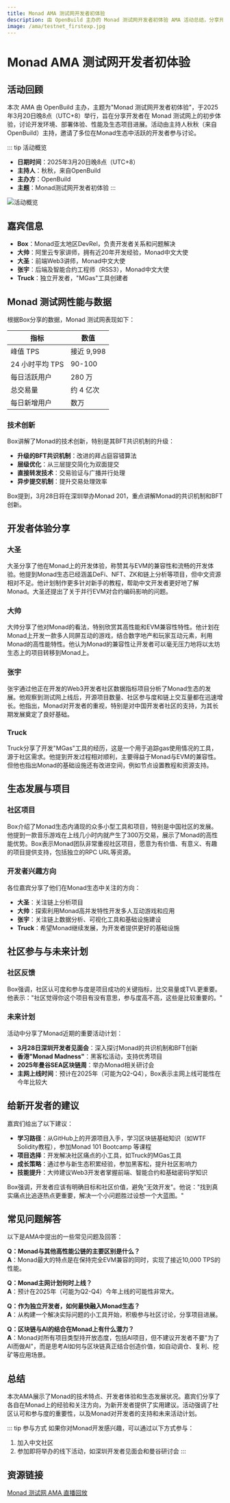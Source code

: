 ```yaml
---
title: Monad AMA 测试网开发者初体验
description: 由 OpenBuild 主办的 Monad 测试网开发者初体验 AMA 活动总结，分享开发者在 Monad 测试网上的初步体验、技术讨论与生态项目进展。
image: /ama/testnet_firstexp.jpg
---
```


# Monad AMA 测试网开发者初体验

## 活动回顾

本次 AMA 由 OpenBuild 主办，主题为"Monad 测试网开发者初体验"，于2025年3月20日晚8点（UTC+8）举行，旨在分享开发者在 Monad 测试网上的初步体验，讨论开发环境、部署体验、性能及生态项目进展。活动由主持人秋秋（来自OpenBuild）主持，邀请了多位在Monad生态中活跃的开发者参与讨论。

::: tip 活动概览
- **日期时间**：2025年3月20日晚8点（UTC+8）
- **主持人**：秋秋，来自OpenBuild
- **主办方**：OpenBuild
- **主题**：Monad测试网开发者初体验
:::

![活动概览](/ama/testnet_firstexp.jpg)

## 嘉宾信息
- **Box**：Monad亚太地区DevRel，负责开发者关系和问题解决
- **大帅**：阿里云专家讲师，拥有近20年开发经验，Monad中文大使
- **大圣**：前端Web3讲师，Monad中文大使
- **张宇**：后端及智能合约工程师（RSS3），Monad中文大使
- **Truck**：独立开发者，"MGas"工具创建者

## Monad 测试网性能与数据

根据Box分享的数据，Monad 测试网表现如下：

| 指标 | 数值 |
| ---- | ---- |
| 峰值 TPS | 接近 9,998 |
| 24 小时平均 TPS | 90-100 |
| 每日活跃用户 | 280 万 |
| 总交易量 | 约 4 亿次 |
| 每日新增用户 | 数万 |

### 技术创新

Box讲解了Monad的技术创新，特别是其BFT共识机制的升级：

- **升级的BFT共识机制**：改进的拜占庭容错算法
- **层级优化**：从三层提交简化为双面提交
- **直接转发技术**：交易验证与广播并行处理
- **异步提交机制**：提升交易处理效率

Box提到，3月28日将在深圳举办Monad 201，重点讲解Monad的共识机制和BFT创新。

## 开发者体验分享

### 大圣

大圣分享了他在Monad上的开发体验，称赞其与EVM的兼容性和流畅的开发体验。他提到Monad生态已经涵盖DeFi、NFT、ZK和链上分析等项目，但中文资源相对不足。他计划制作更多针对新手的教程，帮助中文开发者更好地了解Monad。大圣还提出了关于并行EVM对合约编码影响的问题。

### 大帅

大帅分享了他对Monad的看法，特别欣赏其高性能和EVM兼容性特性。他计划在Monad上开发一款多人同屏互动的游戏，结合数字地产和玩家互动元素，利用Monad的高性能特性。他认为Monad的兼容性让开发者可以毫无压力地将以太坊生态上的项目转移到Monad上。

### 张宇

张宇通过他正在开发的Web3开发者社区数据指标项目分析了Monad生态的发展。他观察到测试网上线后，开源项目数量、社区参与度和链上交互量都在迅速增长。他指出，Monad对开发者的重视，特别是对中国开发者社区的支持，为其长期发展奠定了良好基础。

### Truck 

Truck分享了开发"MGas"工具的经历，这是一个用于追踪gas使用情况的工具，源于社区需求。他提到开发过程相对顺利，主要得益于Monad与EVM的兼容性。但他也指出Monad的基础设施还有改进空间，例如节点设置教程和资源支持。

## 生态发展与项目

### 社区项目

Box介绍了Monad生态内涌现的众多小型工具和项目，特别是中国社区的发展。他提到一款音乐游戏在上线几小时内就产生了300万交易，展示了Monad的高性能优势。Box表示Monad团队非常重视社区项目，愿意为有价值、有意义、有趣的项目提供支持，包括独立的RPC URL等资源。

### 开发者兴趣方向

各位嘉宾分享了他们在Monad生态中关注的方向：

- **大圣**：关注链上分析项目
- **大帅**：探索利用Monad高并发特性开发多人互动游戏和应用
- **张宇**：关注链上数据分析、可视化工具和基础设施建设
- **Truck**：希望Monad继续发展，为开发者提供更好的基础设施

## 社区参与与未来计划

### 社区反馈

Box强调，社区认可度和参与度是项目成功的关键指标，比交易量或TVL更重要。他表示："社区觉得你这个项目有没有意思，参与度高不高，这些是比较重要的。"

### 未来计划

活动中分享了Monad近期的重要活动计划：

- **3月28日深圳开发者见面会**：深入探讨Monad的共识机制和BFT创新
- **香港"Monad Madness"**：黑客松活动，支持优秀项目
- **2025年曼谷SEA区块链周**：举办Monad相关研讨会
- **主网上线时间**：预计在2025年（可能为Q2-Q4），Box表示主网上线可能性在今年比较大

## 给新开发者的建议

嘉宾们给出了以下建议：

- **学习路径**：从GitHub上的开源项目入手，学习区块链基础知识（如WTF Solidity教程），参加Monad 101 Bootcamp 等课程
- **项目选择**：开发解决社区痛点的小工具，如Truck的MGas工具
- **成长策略**：通过参与新生态积累经验，参加黑客松，提升社区影响力
- **技能提升**：大帅建议Web3开发者掌握前端、智能合约和基础密码学知识

Box强调，开发者应该有明确目标和社区价值，避免"无效开发"。他说："找到真实痛点比追逐热点更重要，解决一个小问题胜过设想一个大蓝图。"

## 常见问题解答

以下是AMA中提出的一些常见问题及回答：

**Q：Monad与其他高性能公链的主要区别是什么？**  
**A**：Monad最大的特点是在保持完全EVM兼容的同时，实现了接近10,000 TPS的性能。

**Q：Monad主网计划何时上线？**  
**A**：预计在2025年（可能为Q2-Q4）今年上线的可能性非常大。

**Q：作为独立开发者，如何最快融入Monad生态？**  
**A**：从构建一个解决实际问题的小工具开始，积极参与社区讨论，分享项目进展。

**Q：区块链与AI的结合在Monad上有什么潜力？**  
**A**：Monad对所有项目类型持开放态度，包括AI项目，但不建议开发者不要"为了AI而做AI"，而是思考AI如何与区块链真正结合创造价值，如自动调仓、复利、挖矿等应用场景。

## 总结

本次AMA展示了Monad的技术特点、开发者体验和生态发展状况。嘉宾们分享了各自在Monad上的经验和关注方向，为新开发者提供了实用建议。活动强调了社区认可和参与度的重要性，以及Monad对开发者的支持和未来活动计划。

::: tip 参与方式
如果你对Monad开发感兴趣，可以通过以下方式参与：
1. 加入中文社区
2. 参加即将举办的线下活动，如深圳开发者见面会和曼谷研讨会
:::

## 资源链接
[Monad 测试网 AMA 直播回放](https://x.com/OpenBuildxyz/status/1902687847574094018)
